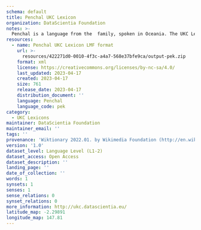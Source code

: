 ```yaml
---
schema: default
title: Penchal UKC Lexicon
organization: DataScientia Foundation
notes: >-
  Penchal is a language from the  family, spoken in Oceania. The UKC Lexicon of Penchal is represented as a lexico-semantic network. It consists of words, word senses, synsets, as well as sense-level and synset-level relationships.
resources:
  - name: Penchal UKC Lexicon LMF format
    url: >-
      resources/422271d0-0010-4f3c-a4a7-568e37bfe9ca/output-pek.zip
    format: xml
    license: https://creativecommons.org/licenses/by-nc-sa/4.0/
    last_updated: 2023-04-17
    created: 2023-04-17
    size: 761
    release_date: 2023-04-17
    distribution_document: ''
    language: Penchal
    language_code: pek
category:
  - UKC Lexicons
maintainer: DataScientia Foundation
maintainer_email: ''
tags: ''
provenance: 'Wiktionary 2022.01. by Wikimedia Foundation (http://en.wiktionary.org); Princeton WordNet 2.1 by Princeton University (https://wordnet.princeton.edu)'
version: '1.0'
dataset_level: Language Level (L1-2)
dataset_access: Open Access
dataset_description: ''
landing_page: ''
date_of_collection: ''
words: 1
synsets: 1
senses: 1
sense_relations: 0
synset_relations: 0
more_information: http://ukc.datascientia.eu/
latitude_map: -2.29891
longitude_map: 147.81
---
```

